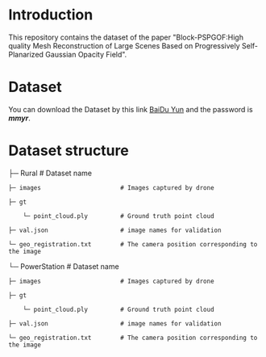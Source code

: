 # Introduction
This repository contains the dataset of the paper "Block-PSPGOF:High quality Mesh Reconstruction of Large Scenes Based on Progressively Self-Planarized Gaussian Opacity Field".

# Dataset
You can download the Dataset by this link [BaiDu Yun](https://pan.baidu.com/s/1TtI2ktSqrqIVHE0cfeZbLw) and the password is **_mmyr_**.

# Dataset structure
├─ Rural                           # Dataset name  

    ├─ images                      # Images captured by drone  
    
    ├─ gt                            
    
        └─ point_cloud.ply         # Ground truth point cloud  
        
    ├─ val.json                    # image names for validation  
    
    └─ geo_registration.txt        # The camera position corresponding to the image  
    
└─ PowerStation                    # Dataset name  

    ├─ images                      # Images captured by drone  
    
    ├─ gt                            
    
        └─ point_cloud.ply         # Ground truth point cloud  
        
    ├─ val.json                    # image names for validation  
    
    └─ geo_registration.txt        # The camera position corresponding to the image  
